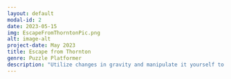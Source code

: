 ```yaml
---
layout: default
modal-id: 2
date: 2023-05-15
img: EscapeFromThorntonPic.png
alt: image-alt
project-date: May 2023
title: Escape from Thornton
genre: Puzzle Platformer
description: "Utilize changes in gravity and manipulate it yourself to solve platforming puzzles in this short game. Hope to expand on it one day!  Download at <a href='http://uvacs.games/games/EscapeFromThornton.zip'>http://uvacs.games/games/EscapeFromThornton.zip</a>! Should work on both Mac and Windows!"
---
```

